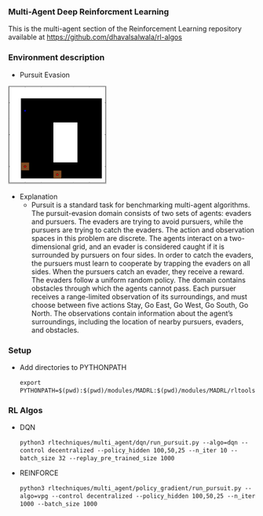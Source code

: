 ### Multi-Agent Deep Reinforcment Learning

This is the multi-agent section of the Reinforcement Learning repository available at https://github.com/dhavalsalwala/rl-algos

### Environment description
  
  - Pursuit Evasion
 
<img src="resources/pursuit_evasion.png" height=200 width=200>

  - Explanation
    - Pursuit is a standard task for benchmarking multi-agent algorithms. The pursuit-evasion domain consists of two sets of agents: evaders and pursuers. The evaders are trying to avoid pursuers, while the pursuers are trying to catch the evaders. The action and observation spaces in this problem are discrete. The agents interact on a two-dimensional grid, and an evader is considered caught if it is surrounded by pursuers on four sides. In order to catch the evaders, the pursuers must learn to cooperate by trapping the evaders on all sides. When the pursuers catch an evader, they receive a reward. The evaders follow a uniform random policy. The domain contains obstacles through which the agents cannot pass. Each pursuer receives a range-limited observation of its surroundings, and must choose between five actions Stay, Go East, Go West, Go South, Go North. The observations contain information about the agent’s surroundings, including the location of nearby pursuers, evaders, and obstacles.
  
### Setup
  - Add directories to PYTHONPATH
            
        export PYTHONPATH=$(pwd):$(pwd)/modules/MADRL:$(pwd)/modules/MADRL/rltools:$(pwd)/modules/MADRL/rllab:$PYTHONPATH
  
### RL Algos
  - DQN
  
        python3 rltechniques/multi_agent/dqn/run_pursuit.py --algo=dqn --control decentralized --policy_hidden 100,50,25 --n_iter 10 --batch_size 32 --replay_pre_trained_size 1000
  
  - REINFORCE
  
        python3 rltechniques/multi_agent/policy_gradient/run_pursuit.py --algo=vpg --control decentralized --policy_hidden 100,50,25 --n_iter 1000 --batch_size 1000

